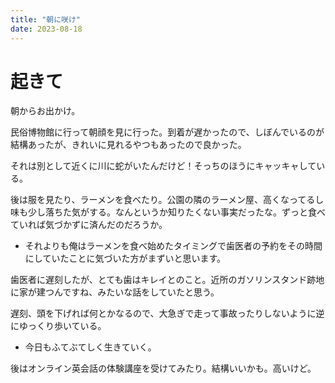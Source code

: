 ```yaml
---
title: "朝に咲け"
date: 2023-08-18
---
```


# 起きて
朝からお出かけ。

民俗博物館に行って朝顔を見に行った。到着が遅かったので、しぼんでいるのが結構あったが、きれいに見れるやつもあったので良かった。

それは別として近くに川に蛇がいたんだけど！そっちのほうにキャッキャしている。




後は服を見たり、ラーメンを食べたり。公園の隣のラーメン屋、高くなってるし味も少し落ちた気がする。なんというか知りたくない事実だったな。ずっと食べていれば気づかずに済んだのだろうか。
- それよりも俺はラーメンを食べ始めたタイミングで歯医者の予約をその時間にしていたことに気づいた方がまずいと思います。


歯医者に遅刻したが、とても歯はキレイとのこと。近所のガソリンスタンド跡地に家が建つんですね、みたいな話をしていたと思う。

遅刻、頭を下げれば何とかなるので、大急ぎで走って事故ったりしないように逆にゆっくり歩いている。
- 今日もふてぶてしく生きていく。

後はオンライン英会話の体験講座を受けてみたり。結構いいかも。高いけど。